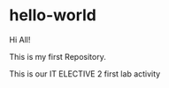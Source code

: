 # hello-world

Hi All!

This is my first Repository.

This is our IT ELECTIVE 2 first lab activity

